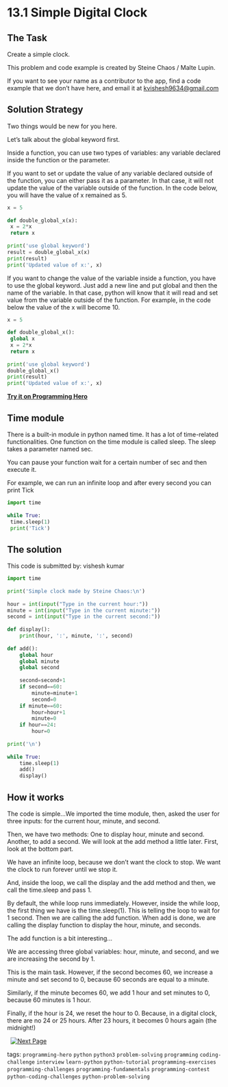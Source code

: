 # 13.1 Simple Digital Clock

## The Task
Create a simple clock.

This problem and code example is created by Steine Chaos / Malte Lupin.

If you want to see your name as a contributor to the app, find a code example that we don’t have here, and email it at kvishesh9634@gmail.com

## Solution Strategy
Two things would be new for you here. 

Let’s talk about the global keyword first. 

Inside a function, you can use two types of variables: any variable declared inside the function or the parameter. 

If you want to set or update the value of any variable declared outside of the function, you can either pass it as a parameter. In that case, it will not update the value of the variable outside of the function. In the code below, you will have the value of x remained as 5. 

```python
x = 5
 
def double_global_x(x):
 x = 2*x
 return x
 
print('use global keyword')
result = double_global_x(x)
print(result)
print('Updated value of x:', x)
```

If you want to change the value of the variable inside a function, you have to use the global keyword. Just add a new line and put global and then the name of the variable. In that case, python will know that it will read and set value from the variable outside of the function. For example, in the code below the value of the x will become 10. 

```python
x = 5
 
def double_global_x():
 global x
 x = 2*x
 return x
 
print('use global keyword')
double_global_x()
print(result)
print('Updated value of x:', x)
```

**[Try it on Programming Hero](https://play.google.com/store/apps/details?id=com.learnprogramming.codecamp)**

## Time module
There is a built-in module in python named time. It has a lot of time-related functionalities. One function on the time module is called sleep. The sleep takes a parameter named sec. 

You can pause your function wait for a certain number of sec and then execute it. 

For example, we can run an infinite loop and after every second you can print Tick

```python
import time
 
while True:
 time.sleep(1)
 print('Tick')
```

## The solution
This code is submitted by: vishesh kumar
 
```python
import time
 
print('Simple clock made by Steine Chaos:\n')
 
hour = int(input("Type in the current hour:"))
minute = int(input("Type in the current minute:"))
second = int(input("Type in the current second:"))
 
def display():
	print(hour, ':', minute, ':', second)
 
def add():
	global hour
	global minute
	global second
	
	second=second+1
	if second==60:
		minute=minute+1 
		second=0
	if minute==60:
		hour=hour+1 
		minute=0
	if hour==24:
		hour=0
 
print('\n')
 
while True:
	time.sleep(1)
	add()
	display()
```

## How it works
The code is simple...We imported the time module, then, asked the user for three inputs: for the current hour, minute, and second. 

Then, we have two methods: One to display hour, minute and second. Another, to add a second. We will look at the add method a little later. First, look at the bottom part. 

We have an infinite loop, because we don’t want the clock to stop. We want the clock to run forever until we stop it. 

And, inside the loop, we call the display and the add method and then, we call the time.sleep and pass 1. 

By default, the while loop runs immediately. However, inside the while loop, the first thing we have is the time.sleep(1). This is telling the loop to wait for 1 second. Then we are calling the add function. When add is done, we are calling the display function to display the hour, minute, and seconds. 

The add function is a bit interesting...

We are accessing three global variables: hour, minute, and second, and we are increasing the second by 1. 

This is the main task. However, if the second becomes 60, we increase a minute and set second to 0, because 60 seconds are equal to a minute. 

Similarly, if the minute becomes 60, we add 1 hour and set minutes to 0, because 60 minutes is 1 hour. 

Finally, if the hour is 24, we reset the hour to 0. Because, in a digital clock, there are no 24 or 25 hours. After 23 hours, it becomes 0 hours again (the midnight!) 


&nbsp;
[![Next Page](../assets/next-button.png)](Birthday-remaining.md)
&nbsp;

tags:  `programming-hero`  `python`  `python3`  `problem-solving`  `programming`  `coding-challenge`  `interview`  `learn-python`  `python-tutorial`  `programming-exercises`  `programming-challenges`  `programming-fundamentals`  `programming-contest`  `python-coding-challenges`  `python-problem-solving`
